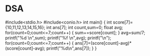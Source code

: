 # DSA
#include<stdio.h>
#include<conio.h>
int main()
{
	int score[7]={10,11,12,13,14,15,16};
	int ans[7];
	int count,sum=0;
	float avg;
	for(count=0;count<=7;count++)
	{
		sum+=score[count];
	}
	avg=sum/7;
	printf("%d \n",sum);
	printf("%f \n",avg);
	printf("\n");
	for(count=0;count<=7;count++)
	{
		ans[7]=(score[count]-avg)*(score[count]-avg);
		printf("%d\n",ans[7]);
	}
}
